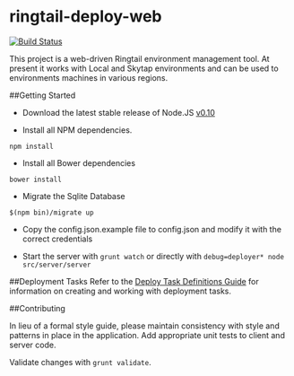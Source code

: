 ringtail-deploy-web
===================
[![Build Status](https://travis-ci.org/fti-technology/ringtail-deploy-web.svg)](https://travis-ci.org/fti-technology/ringtail-deploy-web)

This project is a web-driven Ringtail environment management tool. At present it works with Local and Skytap environments and can be used to environments machines in various regions.

##Getting Started

* Download the latest stable release of Node.JS [v0.10](http://nodejs.org/dist/)

* Install all NPM dependencies.
```
npm install
```

* Install all Bower dependencies
```
bower install
```

* Migrate the Sqlite Database
```
$(npm bin)/migrate up
```

* Copy the config.json.example file to config.json and modify it with the correct credentials

* Start the server with `grunt watch` or directly with  `debug=deployer* node src/server/server`

##Deployment Tasks
Refer to the [Deploy Task Definitions Guide](TASKDEFS.md) for information on creating and working with deployment tasks.

##Contributing

In lieu of a formal style guide, please maintain consistency with style and patterns in place in the application. Add appropriate unit tests to client and server code.

Validate changes with `grunt validate`.



